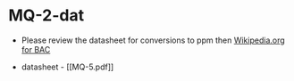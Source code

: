 
# MQ-2-dat

- Please review the datasheet for conversions to ppm then [Wikipedia.org for BAC](https://en.wikipedia.org/wiki/Blood_alcohol_content)

- datasheet - [[MQ-5.pdf]]
